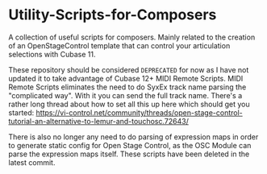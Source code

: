 # Utility-Scripts-for-Composers
A collection of useful scripts for composers. Mainly related to the creation of an OpenStageControl template that can control your articulation selections with Cubase 11.

These repository should be considered `DEPRECATED` for now as I have not updated it to take advantage of Cubase 12+ MIDI Remote Scripts. MIDI Remote Scripts eliminates the need to do SyxEx track name parsing the "complicated way". With it you can send the full track name. There's a rather long thread about how to set all this up here which should get you started: https://vi-control.net/community/threads/open-stage-control-tutorial-an-alternative-to-lemur-and-touchosc.72643/

There is also no longer any need to do parsing of expression maps in order to generate static config for Open Stage Control, as the OSC Module can parse the expression maps itself. These scripts have been deleted in the latest commit.
